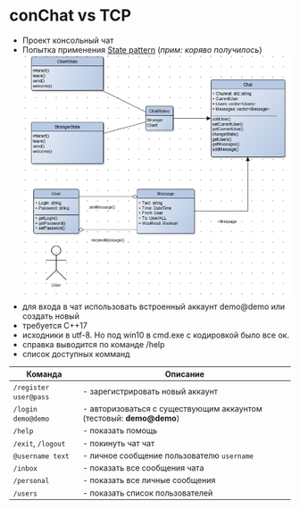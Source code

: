 # conChat vs TCP
 - Проект консольный чат
- Попытка применения [State pattern](https://refactoring.guru/ru/design-patterns/state) (*прим: коряво получилось*)
![блок схема](scheme.png)
- для входа в чат использовать встроенный аккаунт demo@demo или создать новый
- требуется С++17
- исходники в utf-8.  Но под win10 в cmd.exe с кодировкой было все ок. 
- справка выводится по команде /help
- список доступных комманд

|Команда|Описание|
|-----------------------|------------------------------------------------------------------------|
| `/register user@pass` | - зарегистрировать новый аккаунт 
| `/login demo@demo`    | - авторизоваться с существующим аккаунтом (тестовый: **demo@demo**)
| `/help`               | - показать помощь
| `/exit`, `/logout`    | - покинуть чат чат
| `@username text`      | - личное сообщение пользователю `username`
| `/inbox`              | - показать все сообщения чата
| `/personal`           | - показать все личные сообщения
| `/users`              |- показать список пользователей


